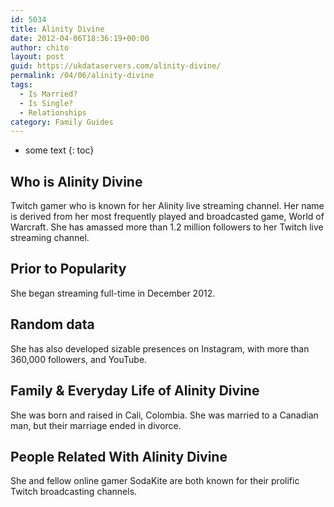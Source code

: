 ```yaml
---
id: 5034
title: Alinity Divine
date: 2012-04-06T18:36:19+00:00
author: chito
layout: post
guid: https://ukdataservers.com/alinity-divine/
permalink: /04/06/alinity-divine
tags:
  - Is Married?
  - Is Single?
  - Relationships
category: Family Guides
---
```


* some text
{: toc}
          
          
## Who is  Alinity Divine
                  
                  
                  
Twitch gamer who is known for her Alinity live streaming channel. Her name is derived from her most frequently played and broadcasted game, World of Warcraft. She has amassed more than 1.2 million followers to her Twitch live streaming channel.
                  
                
                
                
## Prior to Popularity 
                  
                  
                  
She began streaming full-time in December 2012.
                  
                
                
                
## Random data 
                  
                  
                  
She has also developed sizable presences on Instagram, with more than 360,000 followers, and YouTube.
                  
                
                
                
## Family & Everyday Life of Alinity Divine
                  
                  
                  
She was born and raised in Cali, Colombia. She was married to a Canadian man, but their marriage ended in divorce.
                  
                
                
                
## People Related With  Alinity Divine
                  
                  
                  
She and fellow online gamer SodaKite are both known for their prolific Twitch broadcasting channels.
                  
                
              
            
          
          
          
    
    
  
